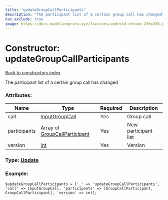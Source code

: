 ```yaml
---
title: "updateGroupCallParticipants"
description: "The participant list of a certain group call has changed"
nav_exclude: true
image: https://docs.madelineproto.xyz/favicons/android-chrome-256x256.png
---
```

# Constructor: updateGroupCallParticipants  
[Back to constructors index](/API_docs/constructors/index.html)



The participant list of a certain group call has changed

### Attributes:

| Name     |    Type       | Required | Description |
|----------|---------------|----------|-------------|
|call|[InputGroupCall](/API_docs/types/InputGroupCall.html) | Yes|Group call|
|participants|Array of [GroupCallParticipant](/API_docs/types/GroupCallParticipant.html) | Yes|New participant list|
|version|[int](/API_docs/types/int.html) | Yes|Version|



### Type: [Update](/API_docs/types/Update.html)


### Example:

```
$updateGroupCallParticipants = ['_' => 'updateGroupCallParticipants', 'call' => InputGroupCall, 'participants' => [GroupCallParticipant, GroupCallParticipant], 'version' => int];
```  
